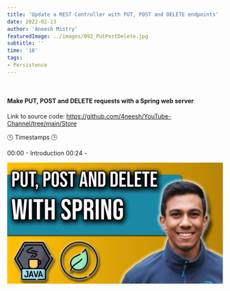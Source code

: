 ```yaml
---
title: 'Update a REST Controller with PUT, POST and DELETE endpoints'
date: 2022-02-13
author: 'Aneesh Mistry'
featuredImage: ../images/092_PutPostDelete.jpg
subtitle: ''
time: '10'
tags:
- Persistence
---
```


<br>
<h4>Make PUT, POST and DELETE requests with a Spring web server</h4>
<p>


Link to source code: https://github.com/4neesh/YouTube-Channel/tree/main/Store

🕒 Timestamps 🕒

00:00 - Introduction
00:24 - 


[![YouTube video link](../images/092_PutPostDelete.jpg)]()
</p>
